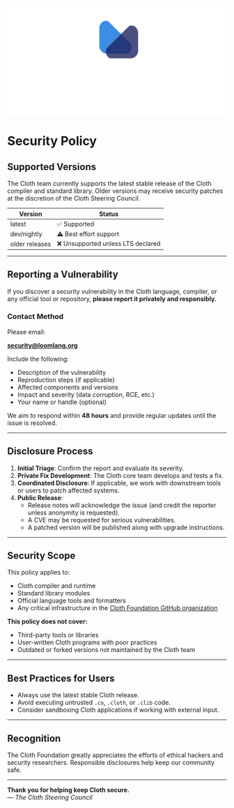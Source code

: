 ![Logo](https://github.com/Cloth-Foundation/.github/blob/main/Logos/PNG/File%20Logos/Security.png?raw=true)

# Security Policy

## Supported Versions

The Cloth team currently supports the latest stable release of the Cloth compiler and standard library. Older versions may receive security patches at the discretion of the Cloth Steering Council.

| Version | Status     |
|---------|------------|
| latest  | ✅ Supported |
| dev/nightly | ⚠️ Best effort support |
| older releases | ❌ Unsupported unless LTS declared |

---

## Reporting a Vulnerability

If you discover a security vulnerability in the Cloth language, compiler, or any official tool or repository, **please report it privately and responsibly.**

### Contact Method

Please email:

**security@loomlang.org**

Include the following:

- Description of the vulnerability
- Reproduction steps (if applicable)
- Affected components and versions
- Impact and severity (data corruption, RCE, etc.)
- Your name or handle (optional)

We aim to respond within **48 hours** and provide regular updates until the issue is resolved.

---

## Disclosure Process

1. **Initial Triage**: Confirm the report and evaluate its severity.
2. **Private Fix Development**: The Cloth core team develops and tests a fix.
3. **Coordinated Disclosure**: If applicable, we work with downstream tools or users to patch affected systems.
4. **Public Release**:
    - Release notes will acknowledge the issue (and credit the reporter unless anonymity is requested).
    - A CVE may be requested for serious vulnerabilities.
    - A patched version will be published along with upgrade instructions.

---

## Security Scope

This policy applies to:

- Cloth compiler and runtime
- Standard library modules
- Official language tools and formatters
- Any critical infrastructure in the [Cloth Foundation GitHub organization](https://github.com/Cloth-Foundation)

**This policy does not cover:**
- Third-party tools or libraries
- User-written Cloth programs with poor practices
- Outdated or forked versions not maintained by the Cloth team

---

## Best Practices for Users

- Always use the latest stable Cloth release.
- Avoid executing untrusted `.co`, `.cloth`, or `.clib` code.
- Consider sandboxing Cloth applications if working with external input.

---

## Recognition

The Cloth Foundation greatly appreciates the efforts of ethical hackers and security researchers. Responsible disclosures help keep our community safe.

---

**Thank you for helping keep Cloth secure.**  
— *The Cloth Steering Council*
